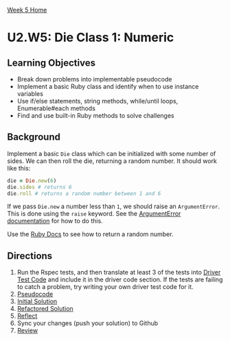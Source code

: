 [Week 5 Home](./)

# U2.W5: Die Class 1: Numeric


## Learning Objectives
- Break down problems into implementable pseudocode 
- Implement a basic Ruby class and identify when to use instance variables
- Use if/else statements, string methods, while/until loops, Enumerable#each methods
- Find and use built-in Ruby methods to solve challenges

## Background
Implement a basic `Die` class which can be initialized with some number of sides.  We can then roll the die, returning a random number.  It should work like this:

```ruby
die = Die.new(6)
die.sides # returns 6
die.roll # returns a random number between 1 and 6
```

If we pass `Die.new` a number less than `1`, we should raise an `ArgumentError`.  This is done using the `raise` keyword.  See the [ArgumentError documentation](http://apidock.com/ruby/ArgumentError) for how to do this.

Use the [Ruby Docs](http://www.ruby-doc.org/) to see how to return a random number. 

## Directions
 
1. Run the Rspec tests, and then translate at least 3 of the tests into [Driver Test Code](../references/driver_code.md) and include it in the driver code section. If the tests are failing to catch a problem, try writing your own driver test code for it. 
2. [Pseudocode](../references/pseudocode.md)
3. [Initial Solution](../references/initial_solution.md)
4. [Refactored Solution](../references/refactoring.md)
5. [Reflect](../references/reflection_guidelines.md)
6. Sync your changes (push your solution) to Github
7. [Review](../references/review.md)